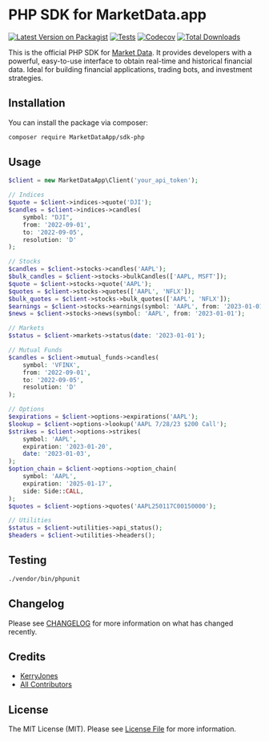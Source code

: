 # PHP SDK for MarketData.app

[![Latest Version on Packagist](https://img.shields.io/packagist/v/MarketDataApp/sdk-php.svg?style=flat-square)](https://packagist.org/packages/MarketDataApp/sdk-php)
[![Tests](https://img.shields.io/github/actions/workflow/status/MarketDataApp/sdk-php/run-tests.yml?branch=main&label=tests&style=flat-square)](https://github.com/MarketDataApp/sdk-php/actions/workflows/run-tests.yml)
[![Codecov](https://codecov.io/gh/MarketDataApp/sdk-php/graph/badge.svg?token=5W2IB9F6RU)](https://codecov.io/github/MarketDataApp/sdk-php)
[![Total Downloads](https://img.shields.io/packagist/dt/MarketDataApp/sdk-php.svg?style=flat-square)](https://packagist.org/packages/MarketDataApp/sdk-php)

This is the official PHP SDK for [Market Data](https://marketdata.app). It provides developers with a powerful, easy-to-use interface to obtain
real-time and historical financial data. Ideal for building financial applications, trading bots, and investment
strategies.

## Installation

You can install the package via composer:

```bash
composer require MarketDataApp/sdk-php
```

## Usage

```php
$client = new MarketDataApp\Client('your_api_token');

// Indices
$quote = $client->indices->quote('DJI');
$candles = $client->indices->candles(
    symbol: "DJI",
    from: '2022-09-01',
    to: '2022-09-05',
    resolution: 'D'
);

// Stocks
$candles = $client->stocks->candles('AAPL');
$bulk_candles = $client->stocks->bulkCandles(['AAPL, MSFT']);
$quote = $client->stocks->quote('AAPL');
$quotes = $client->stocks->quotes(['AAPL', 'NFLX']);
$bulk_quotes = $client->stocks->bulk_quotes(['AAPL', 'NFLX']);
$earnings = $client->stocks->earnings(symbol: 'AAPL', from: '2023-01-01');
$news = $client->stocks->news(symbol: 'AAPL', from: '2023-01-01');

// Markets
$status = $client->markets->status(date: '2023-01-01');

// Mutual Funds
$candles = $client->mutual_funds->candles(
    symbol: 'VFINX',
    from: '2022-09-01',
    to: '2022-09-05',
    resolution: 'D'
);

// Options
$expirations = $client->options->expirations('AAPL');
$lookup = $client->options->lookup('AAPL 7/28/23 $200 Call');
$strikes = $client->options->strikes(
    symbol: 'AAPL',
    expiration: '2023-01-20',
    date: '2023-01-03',
);
$option_chain = $client->options->option_chain(
    symbol: 'AAPL',
    expiration: '2025-01-17',
    side: Side::CALL,
);
$quotes = $client->options->quotes('AAPL250117C00150000');

// Utilities
$status = $client->utilities->api_status();
$headers = $client->utilities->headers();
```

## Testing

```bash
./vendor/bin/phpunit
```

## Changelog

Please see [CHANGELOG](CHANGELOG.md) for more information on what has changed recently.

## Credits

- [KerryJones](https://github.com/KerryJones)
- [All Contributors](../../contributors)

## License

The MIT License (MIT). Please see [License File](LICENSE.md) for more information.
